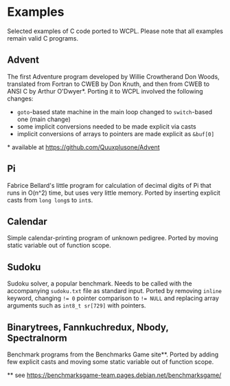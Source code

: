 Examples
========

Selected examples of C code ported to WCPL. Please note that all examples remain valid C programs.

## Advent

The first Adventure program developed by Willie Crowtherand Don Woods,
translated from Fortran to CWEB by Don Knuth, and then from CWEB to ANSI C 
by Arthur O'Dwyer*. Porting it to WCPL involved the following changes:

- `goto`-based state machine in the main loop changed to `switch`-based one (main change)
- some implicit conversions needed to be made explicit via casts
- implicit conversions of arrays to pointers are made explicit as `&buf[0]`

\* available at https://github.com/Quuxplusone/Advent

## Pi

Fabrice Bellard's little program for calculation of decimal digits of Pi
that runs in O(n^2) time, but uses very little memory.
Ported by inserting explicit casts from `long long`s to `int`s.

## Calendar

Simple calendar-printing program of unknown pedigree. Ported by moving
static variable out of function scope.

## Sudoku

Sudoku solver, a popular benchmark. Needs to be called with the
accompanying `sudoku.txt` file as standard input. Ported by removing
`inline` keyword, changing `!= 0` pointer comparison to `!= NULL` and 
replacing array arguments such as `int8_t sr[729]` with pointers.


## Binarytrees, Fannkuchredux, Nbody, Spectralnorm

Benchmark programs from the Benchmarks Game site**. Ported by adding
few explicit casts and moving some static variable out of function scope.

\*\* see https://benchmarksgame-team.pages.debian.net/benchmarksgame/

